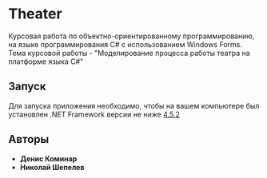 # Theater
Курсовая работа по объектно-ориентированному программированию, на языке программирования C# с использованием Windows Forms.
Тема курсовой работы - "Моделирование процесса работы театра на платформе языка C#"
## Запуск
Для запуска приложения необходимо, чтобы на вашем компьютере был установлен .NET Framework версии не ниже [4.5.2](https://www.microsoft.com/ru-ru/download/details.aspx?id=42642)
## Авторы
* **Денис Коминар**
* **Николай Шепелев**